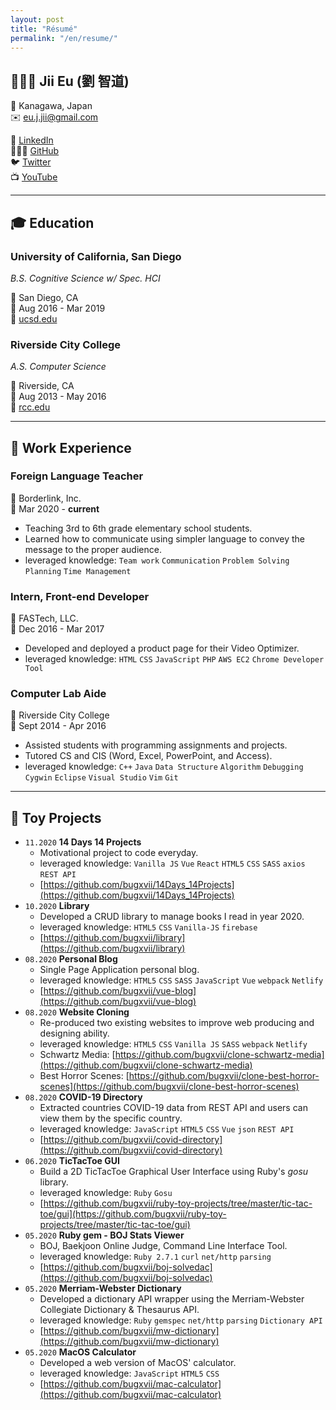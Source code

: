 ```yaml
---
layout: post
title: "Résumé"
permalink: "/en/resume/"
---
```


## 👨🏻‍💻 **Jii Eu (劉 智道)**

📍 Kanagawa, Japan <br />
✉️  eu.j.jii@gmail.com <br />

 💼  [LinkedIn](https://www.linkedin.com/in/eujii/) <br />
 👨🏻‍💻  [GitHub](https://github.com/imeubug)  <br />
 🐦  [Twitter](https://twitter.com/imeubug) <br />
 📺  [YouTube](https://www.youtube.com/channel/UCzDdw85J6F6Kt_SPBUBffog)

---

## 🎓 Education

### University of California, San Diego

 *B.S. Cognitive Science w/ Spec. HCI*

📍  San Diego, CA  <br />
📅  Aug 2016 - Mar 2019 <br />
🔗  [ucsd.edu](https://ucsd.edu)

### Riverside City College

 *A.S. Computer Science*

📍 Riverside, CA <br />
📅  Aug 2013 - May 2016 <br />
🔗  [rcc.edu](http://www.rcc.edu)

---

## 💼 Work Experience

### Foreign Language Teacher

🏢  Borderlink, Inc. <br />
📅  Mar 2020 - **current**

- Teaching 3rd to 6th grade elementary school students.
- Learned how to communicate using simpler language to convey the message to the proper audience.
- leveraged knowledge: `Team work` `Communication` `Problem Solving` `Planning` `Time Management`

### Intern, Front-end Developer

🏢  FASTech, LLC. <br />
📅  Dec 2016 - Mar 2017

- Developed and deployed a product page for their Video Optimizer.
- leveraged knowledge:  `HTML` `CSS` `JavaScript` `PHP` `AWS EC2` `Chrome Developer Tool`

### Computer Lab Aide

🏢  Riverside City College <br />
📅  Sept 2014 - Apr 2016

- Assisted students with programming assignments and projects.
- Tutored CS and CIS (Word, Excel, PowerPoint, and Access).
- leveraged knowledge: `C++` `Java` `Data Structure` `Algorithm` `Debugging` `Cygwin` `Eclipse` `Visual Studio` `Vim` `Git`

---

## 🧸 Toy Projects

- `11.2020`  **14 Days 14 Projects**
    - Motivational project to code everyday.
    - leveraged knowledge: `Vanilla JS` `Vue` `React` `HTML5` `CSS` `SASS` `axios` `REST API`
    - [https://github.com/bugxvii/14Days_14Projects](https://github.com/bugxvii/14Days_14Projects)
- `10.2020`  **Library**
    - Developed a CRUD library to manage books I read in year 2020.
    - leveraged knowledge: `HTML5` `CSS`  `Vanilla-JS` `firebase`
    - [https://github.com/bugxvii/library](https://github.com/bugxvii/library)
- `08.2020`  **Personal Blog**
    - Single Page Application personal blog.
    - leveraged knowledge: `HTML5` `CSS` `SASS` `JavaScript` `Vue` `webpack` `Netlify`
    - [https://github.com/bugxvii/vue-blog](https://github.com/bugxvii/vue-blog)
- `08.2020`  **Website Cloning**
    - Re-produced two existing websites to improve web producing and designing ability.
    - leveraged knowledge: `HTML5` `CSS` `Vanilla JS` `SASS` `webpack` `Netlify`
    - Schwartz Media: [https://github.com/bugxvii/clone-schwartz-media](https://github.com/bugxvii/clone-schwartz-media)
    - Best Horror Scenes: [https://github.com/bugxvii/clone-best-horror-scenes](https://github.com/bugxvii/clone-best-horror-scenes)
- `08.2020`  **COVID-19 Directory**
    - Extracted countries COVID-19 data from REST API and users can view them by the specific country.
    - leveraged knowledge: `JavaScript` `HTML5` `CSS` `Vue` `json` `REST API`
    - [https://github.com/bugxvii/covid-directory](https://github.com/bugxvii/covid-directory)
- `06.2020`  **TicTacToe GUI**
    - Build a 2D TicTacToe Graphical User Interface using Ruby's *gosu* library.
    - leveraged knowledge: `Ruby` `Gosu`
    - [https://github.com/bugxvii/ruby-toy-projects/tree/master/tic-tac-toe/gui](https://github.com/bugxvii/ruby-toy-projects/tree/master/tic-tac-toe/gui)
- `05.2020`  **Ruby gem - BOJ Stats Viewer**
    - BOJ, Baekjoon Online Judge, Command Line Interface Tool.
    - leveraged knowledge: `Ruby 2.7.1` `curl` `net/http` `parsing`
    - [https://github.com/bugxvii/boj-solvedac](https://github.com/bugxvii/boj-solvedac)
- `05.2020`  **Merriam-Webster Dictionary**
    - Developed a dictionary API wrapper using the Merriam-Webster Collegiate Dictionary & Thesaurus API.
    - leveraged knowledge: `Ruby` `gemspec` `net/http` `parsing` `Dictionary API`
    - [https://github.com/bugxvii/mw-dictionary](https://github.com/bugxvii/mw-dictionary)
- `05.2020`  **MacOS Calculator**
    - Developed a web version of MacOS' calculator.
    - leveraged knowledge: `JavaScript` `HTML5` `CSS`
    - [https://github.com/bugxvii/mac-calculator](https://github.com/bugxvii/mac-calculator)